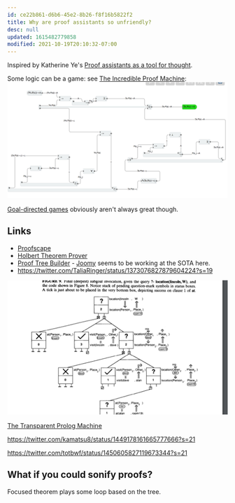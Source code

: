 ```yaml
---
id: ce22b861-d6b6-45e2-8b26-f8f16b5822f2
title: Why are proof assistants so unfriendly?
desc: null
updated: 1615482779858
modified: 2021-10-19T20:10:32-07:00
---
```


Inspired by Katherine Ye's [Proof assistants as a tool for thought](https://www.cs.cmu.edu/~kqy/resources/coq_tools_for_thought.pdf).

Some logic can be a game: see [The Incredible Proof Machine](https://incredible.pm/):
![](assets/images/2021-01-29-01-40-51.png)

[Goal-directed games](https://www.youtube.com/watch?v=w1_zmx-wU0U) obviously aren't always great though.

## Links

- [Proofscape](https://royalroadmath.org/newpfsc.html)
- [Holbert Theorem Prover](http://liamoc.net/holbert/)
- [Proof Tree Builder](https://joom.github.io/proof-tree-builder/src/) - [Joomy](https://www.cs.princeton.edu/~ckorkut/) seems to be working at the SOTA here.
- https://twitter.com/TaliaRinger/status/1373076827879604224?s=19

![](assets/images/2021-02-01-17-49-32.png)

[The Transparent Prolog Machine](https://core.ac.uk/download/pdf/81925898.pdf)

https://twitter.com/kamatsu8/status/1449178161665777666?s=21

https://twitter.com/totbwf/status/1450605827119673344?s=21

## What if you could sonify proofs?

Focused theorem plays some loop based on the tree.
